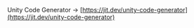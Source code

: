 Unity Code Generator → [https://jit.dev/unity-code-generator](https://jit.dev/unity-code-generator)
